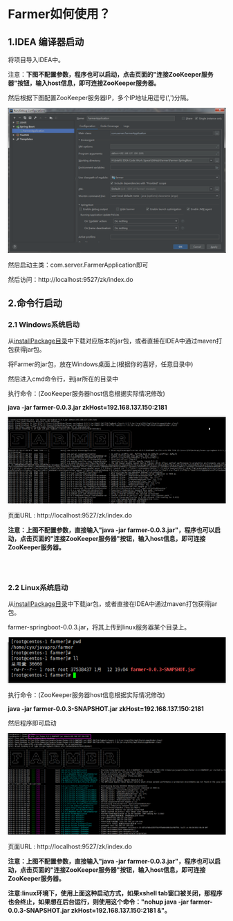 # Farmer如何使用？


## **1.IDEA 编译器启动**

将项目导入IDEA中。

注意：**下图不配置参数，程序也可以启动，点击页面的"连接ZooKeeper服务器"按钮，输入host信息，即可连接ZooKeeper服务器。**

然后根据下图配置ZooKeeper服务器IP，多个IP地址用逗号(',')分隔。

![IDEA编译器参数启动配置](image/5-IDEA启动参数配置.png)

然后启动主类：com.server.FarmerApplication即可

然后访问：http://localhost:9527/zk/index.do



## **2.命令行启动**

### **2.1 Windows系统启动**

从[installPackage目录](https://github.com/Simba-cheng/Farmer/tree/master/Farmer-SpringBoot/installPackage)中下载对应版本的jar包，或者直接在IDEA中通过maven打包获得jar包。

将Farmer的jar包，放在Windows桌面上(根据你的喜好，任意目录中)

然后进入cmd命令行，到jar所在的目录中

执行命令：(ZooKeeper服务器host信息根据实际情况修改)

**java -jar farmer-0.0.3.jar zkHost=192.168.137.150:2181**

![](image/6-cmd命令行启动.png)<br>

页面URL : http://localhost:9527/zk/index.do

**注意：上图不配置参数，直接输入"java -jar farmer-0.0.3.jar"，程序也可以启动，点击页面的"连接ZooKeeper服务器"按钮，输入host信息，即可连接ZooKeeper服务器。**

<br>
<br>

### **2.2 Linux系统启动**

从[installPackage目录](https://github.com/Simba-cheng/Farmer/tree/master/Farmer-SpringBoot/installPackage)中下载jar包，或者直接在IDEA中通过maven打包获得jar包。

farmer-springboot-0.0.3.jar，将其上传到linux服务器某个目录上。

![jar上传Linux服务器](image/7-linux服务器目录.png)

执行命令：(ZooKeeper服务器host信息根据实际情况修改)

**java -jar farmer-0.0.3-SNAPSHOT.jar zkHost=192.168.137.150:2181**

然后程序即可启动

![jar-linux启动](image/8-linux启动.png)

页面URL : http://localhost:9527/zk/index.do

**注意：上图不配置参数，直接输入"java -jar farmer-0.0.3.jar"，程序也可以启动，点击页面的"连接ZooKeeper服务器"按钮，输入host信息，即可连接ZooKeeper服务器。**

**注意:linux环境下，使用上面这种启动方式，如果xshell tab窗口被关闭，那程序也会终止，如果想在后台运行，则使用这个命令："nohup java -jar farmer-0.0.3-SNAPSHOT.jar zkHost=192.168.137.150:2181 &"。**